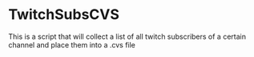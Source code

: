# TwitchSubsCVS
This is a script that will collect a list of all twitch subscribers of a certain channel and place them into a .cvs file
